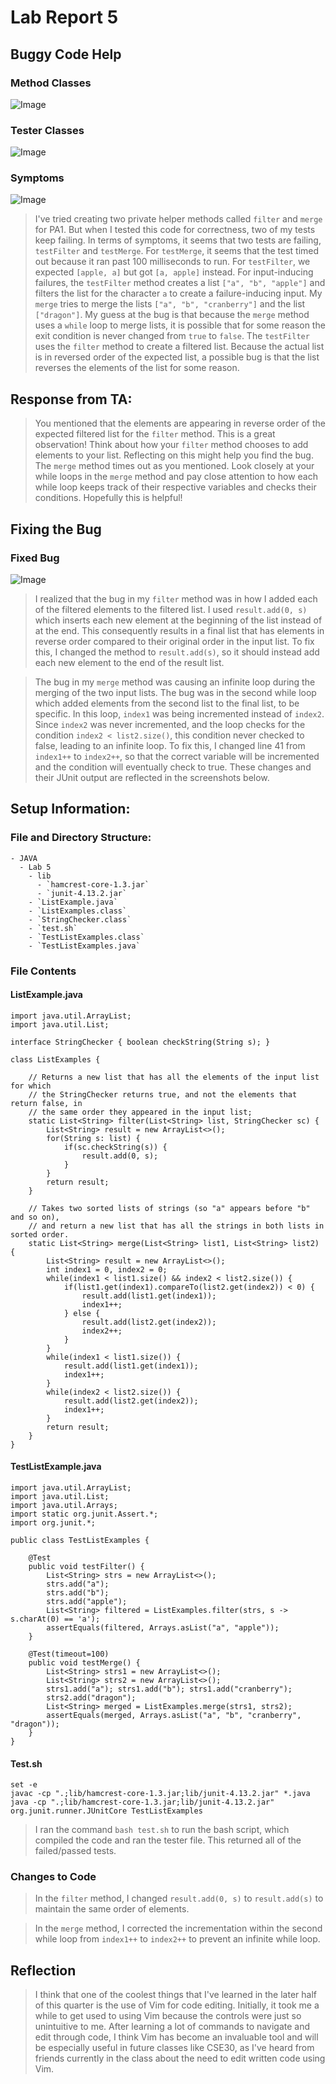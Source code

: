 # Lab Report 5
## Buggy Code Help
### Method Classes 
![Image](https://imgur.com/mWwqOf2.png)
### Tester Classes
![Image](https://imgur.com/pEiSoFA.png)
### Symptoms
![Image](https://imgur.com/Dayy053.png)
> I've tried creating two private helper methods called ```filter``` and ```merge``` for PA1. But when I tested this code for correctness, two of my tests keep failing.
> In terms of symptoms, it seems that two tests are failing, ```testFilter``` and ```testMerge```. For ```testMerge```, it seems that the test timed out because
> it ran past 100 milliseconds to run. For ```testFilter```, we expected ```[apple, a]``` but got ```[a, apple]``` instead. For input-inducing failures, the ```testFilter```
>  method creates a list ```["a", "b", "apple"]``` and filters the list for the character ```a``` to create a failure-inducing input. My ```merge``` tries to merge the lists
> ```["a", "b", "cranberry"]``` and the list ```["dragon"]```. My guess at the bug is that because the ```merge``` method uses a ```while``` loop to merge lists, it is possible
> that for some reason the exit condition is never changed from ```true``` to ```false```. The ```testFilter``` uses the ```filter``` method to create a filtered list.
> Because the actual list is in reversed order of the expected list, a possible bug is that the list reverses the elements of the list for some reason.

## Response from TA:
> You mentioned that the elements are appearing in reverse order of the expected filtered list for the ```filter``` method. This is a great observation! Think about how
> your ```filter``` method chooses to add elements to your list. Reflecting on this might help you find the bug. The ```merge``` method times out as you mentioned. Look
> closely at your while loops in the ```merge``` method and pay close attention to how each while loop keeps track of their respective variables and checks their conditions.
> Hopefully this is helpful!

## Fixing the Bug
### Fixed Bug
![Image](https://imgur.com/sQZMD3X.png)
> I realized that the bug in my ```filter``` method was in how I added each of the filtered elements to the filtered list. I used ```result.add(0, s)``` which inserts each new
> element at the beginning of the list instead of at the end. This consequently results in a final list that has elements in reverse order compared to their original order in
> the input list. To fix this, I changed the method to ```result.add(s)```, so it should instead add each new element to the end of the result list.

> The bug in my ```merge``` method was causing an infinite loop during the merging of the two input lists. The bug was in the second while loop which added elements from the
> second list to the final list, to be specific. In this loop, ```index1``` was being incremented instead of ```index2```. Since ```index2``` was never incremented, and the loop
> checks for the condition ```index2 < list2.size()```, this condition never checked to false, leading to an infinite loop. To fix this, I changed line 41 from ```index1++```
>  to ```index2++```, so that the correct variable will be incremented and the condition will eventually check to true. These changes and their JUnit output are reflected
> in the screenshots below.

## Setup Information:
### File and Directory Structure:
```
- JAVA
  - Lab 5
    - lib
      - `hamcrest-core-1.3.jar`
      - `junit-4.13.2.jar`
    - `ListExample.java`
    - `ListExamples.class`
    - `StringChecker.class`
    - `test.sh`
    - `TestListExamples.class`
    - `TestListExamples.java`
```
### File Contents
#### ListExample.java 
```
import java.util.ArrayList;
import java.util.List;

interface StringChecker { boolean checkString(String s); }

class ListExamples {

    // Returns a new list that has all the elements of the input list for which
    // the StringChecker returns true, and not the elements that return false, in
    // the same order they appeared in the input list;
    static List<String> filter(List<String> list, StringChecker sc) {
        List<String> result = new ArrayList<>();
        for(String s: list) {
            if(sc.checkString(s)) {
                result.add(0, s);
            }
        }
        return result;
    }

    // Takes two sorted lists of strings (so "a" appears before "b" and so on),
    // and return a new list that has all the strings in both lists in sorted order.
    static List<String> merge(List<String> list1, List<String> list2) {
        List<String> result = new ArrayList<>();
        int index1 = 0, index2 = 0;
        while(index1 < list1.size() && index2 < list2.size()) {
            if(list1.get(index1).compareTo(list2.get(index2)) < 0) {
                result.add(list1.get(index1));
                index1++;
            } else {
                result.add(list2.get(index2));
                index2++;
            }
        }
        while(index1 < list1.size()) {
            result.add(list1.get(index1));
            index1++;
        }
        while(index2 < list2.size()) {
            result.add(list2.get(index2));
            index1++;
        }
        return result;
    }
}
```
#### TestListExample.java
```
import java.util.ArrayList;
import java.util.List;
import java.util.Arrays;
import static org.junit.Assert.*;
import org.junit.*;

public class TestListExamples {

    @Test
    public void testFilter() {
        List<String> strs = new ArrayList<>();
        strs.add("a");
        strs.add("b");
        strs.add("apple");
        List<String> filtered = ListExamples.filter(strs, s -> s.charAt(0) == 'a');
        assertEquals(filtered, Arrays.asList("a", "apple"));
    }

    @Test(timeout=100)
    public void testMerge() {
        List<String> strs1 = new ArrayList<>();
        List<String> strs2 = new ArrayList<>();
        strs1.add("a"); strs1.add("b"); strs1.add("cranberry");
        strs2.add("dragon");
        List<String> merged = ListExamples.merge(strs1, strs2);
        assertEquals(merged, Arrays.asList("a", "b", "cranberry", "dragon"));
    }
}
```
#### Test.sh
```
set -e
javac -cp ".;lib/hamcrest-core-1.3.jar;lib/junit-4.13.2.jar" *.java
java -cp ".;lib/hamcrest-core-1.3.jar;lib/junit-4.13.2.jar" org.junit.runner.JUnitCore TestListExamples
```
> I ran the command ```bash test.sh``` to run the bash script, which compiled the code and ran the tester file. This returned all of the failed/passed tests.

### Changes to Code
> In the ```filter``` method, I changed ```result.add(0, s)``` to ```result.add(s)``` to maintain the same order of elements.

> In the ```merge``` method, I corrected the incrementation within the second while loop from ```index1++``` to ```index2++``` to prevent an infinite while loop.

## Reflection
> I think  that one of the coolest things that I've learned in the later half of this quarter is the use of Vim for code editing. Initially, it took me a while to
> get used to using Vim because the controls were just so unintuitive to me. After learning a lot of commands to navigate and edit through code, I think Vim has
> become an invaluable tool and will be especially useful in future classes like CSE30, as I've heard from friends currently in the class about the need to edit 
> written code using Vim. 
